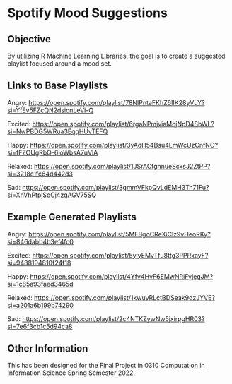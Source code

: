 # Spotify Mood Suggestions

## Objective

By utilizing R Machine Learning Libraries, the goal is to create a suggested playlist focused around a mood set.

## Links to Base Playlists

Angry: <https://open.spotify.com/playlist/78NIPntaFKhZ6IIK28yVuY?si=YfEv5FZcQN2dsionLeVi-Q>

Excited: <https://open.spotify.com/playlist/6rgaNPmjviaMojNpD4SbWL?si=NwPBDG5WRua3EqqHUvTEFQ>

Happy: <https://open.spotify.com/playlist/3yAdH54Bsu4LmWcUzCnfNO?si=fFZOUgRbQ-6ioWbsA7uVlA>

Relaxed: <https://open.spotify.com/playlist/1JSrACfgnnueScxsJ2ZtPP?si=3218c1fc64d442d3>

Sad: <https://open.spotify.com/playlist/3gmmVFkpQvLdEMH3Tn71Fu?si=XnVhPtpjSoCj4zqAGV75SQ>

## Example Generated Playlists

Angry: <https://open.spotify.com/playlist/5MFBgoCReXiClz9vHeoRKy?si=846dabb4b3ef4fc0>

Excited: <https://open.spotify.com/playlist/5ylyEMvTfu8ttg3PPRxayF?si=9488194810f24f18>

Happy: <https://open.spotify.com/playlist/4Yfv4HvF6EMwNRiFyjeqJM?si=1c85a93faed3465d>

Relaxed: <https://open.spotify.com/playlist/1kwuyRLctBDSeak9dzJYVE?si=a201a6b199b74290>

Sad: <https://open.spotify.com/playlist/2c4NTKZywNw5jxirpgHR03?si=7e6f3cb1c5d94ca8>

## Other Information

This has been designed for the Final Project in 0310 Computation in Information Science Spring Semester 2022.
